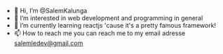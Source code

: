 - 👋 Hi, I’m @SalemKalunga
- 👀 I’m interested in web development and programming in general
- 🌱 I’m currently learning reactjs 'cause it's a pretty famous framework!
- 📫 How to reach me you can reach me to my email adresse salemledev@gmail.com

<!---
SalemKalunga/SalemKalunga is a ✨ special ✨ repository because its `README.md` (this file) appears on your GitHub profile.
You can click the Preview link to take a look at your changes.
--->
